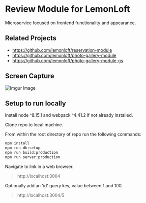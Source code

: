 # Review Module for LemonLoft

Microservice focused on frontend functionality and appearance.

## Related Projects
  - https://github.com/lemonloft/reservation-module
  - https://github.com/lemonloft/photo-gallery-module
  - https://github.com/lemonloft/photo-gallery-module-gs

## Screen Capture

![Imgur Image](./reviews_demo.gif)


## Setup to run locally

Install node ^8.15.1 and webpack ^4.41.2 if not already installed.

Clone repo to local machine.

From within the root directory of repo run the following commands:

```sh
npm install
npm run db:setup
npm run build:production
npm run server:production
```

Navigate to link in a web browser.
>http://localhost:3004


Optionally add an 'id' query key, value between 1 and 100.
>http://localhost:3004/5